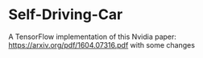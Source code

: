 # Self-Driving-Car
A TensorFlow implementation of this Nvidia paper: https://arxiv.org/pdf/1604.07316.pdf with some changes
